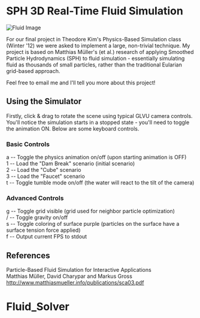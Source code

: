 # SPH 3D Real-Time Fluid Simulation #

![Fluid Image](http://www.saeedmahani.com/images/fluid1.png)

For our final project in Theodore Kim's Physics-Based Simulation class (Winter '12) we were asked to implement a large, non-trivial technique. My project is based on Matthias Müller's (et al.) research of applying Smoothed Particle Hydrodynamics (SPH) to fluid simulation - essentially simulating fluid as thousands of small particles, rather than the traditional Eularian grid-based approach.

Feel free to email me and I'll tell you more about this project!

## Using the Simulator ##

Firstly, click & drag to rotate the scene using typical GLVU camera controls. You'll notice the simulation starts in a stopped state - you'll need to toggle the animation ON. Below are some keyboard controls.

### Basic Controls ###

a -- Toggle the physics animation on/off (upon starting animation is OFF)  
1 -- Load the "Dam Break" scenario (initial scenario)  
2 -- Load the "Cube" scenario  
3 -- Load the "Faucet" scenario  
t -- Toggle tumble mode on/off (the water will react to the tilt of the camera)  

### Advanced Controls ##
  
g -- Toggle grid visible (grid used for neighbor particle optimization)  
/ -- Toggle gravity on/off  
s -- Toggle coloring of surface purple (particles on the surface have a surface tension force applied)  
f -- Output current FPS to stdout  


## References ##

Particle-Based Fluid Simulation for Interactive Applications  
Matthias Müller, David Charypar and Markus Gross  
http://www.matthiasmueller.info/publications/sca03.pdf  
# Fluid_Solver
